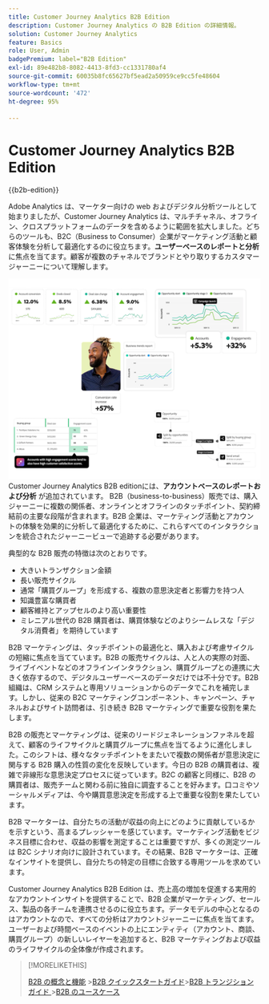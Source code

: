 ```yaml
---
title: Customer Journey Analytics B2B Edition
description: Customer Journey Analytics の B2B Edition の詳細情報。
solution: Customer Journey Analytics
feature: Basics
role: User, Admin
badgePremium: label="B2B Edition"
exl-id: 89e482b8-8082-4413-8fd3-cc1331780af4
source-git-commit: 60035b8fc65627bf5ead2a50959ce9cc5fe48604
workflow-type: tm+mt
source-wordcount: '472'
ht-degree: 95%

---
```



# Customer Journey Analytics B2B Edition

{{b2b-edition}}

Adobe Analytics は、マーケター向けの web およびデジタル分析ツールとして始まりましたが、Customer Journey Analytics は、マルチチャネル、オフライン、クロスプラットフォームのデータを含めるように範囲を拡大しました。どちらのツールも、B2C（Business to Consumer）企業がマーケティング活動と顧客体験を分析して最適化するのに役立ちます。**ユーザーベースのレポートと分析**&#x200B;に焦点を当てます。顧客が複数のチャネルでブランドとやり取りするカスタマージャーニーについて理解します。

![B2B ヒーロー画像 ](assets/b2b-image.png)
Customer Journey Analytics B2B editionには、**アカウントベースのレポートおよび分析** が追加されています。 B2B（business-to-business）販売では、購入ジャーニーに複数の関係者、オンラインとオフラインのタッチポイント、契約締結前の主要な段階が含まれます。B2B 企業は、マーケティング活動とアカウントの体験を効果的に分析して最適化するために、これらすべてのインタラクションを統合されたジャーニービューで追跡する必要があります。

典型的な B2B 販売の特徴は次のとおりです。

* 大きいトランザクション金額
* 長い販売サイクル
* 通常「購買グループ」を形成する、複数の意思決定者と影響力を持つ人
* 知識豊富な購買者
* 顧客維持とアップセルのより高い重要性
* ミレニアル世代の B2B 購買者は、購買体験などのよりシームレスな「デジタル消費者」を期待しています

B2B マーケティングは、タッチポイントの最適化と、購入および考慮サイクルの短縮に焦点を当てています。B2B の販売サイクルは、人と人の実際の対面、ライブイベントなどのオフラインインタラクション、購買グループとの連携に大きく依存するので、デジタルユーザーベースのデータだけでは不十分です。B2B 組織は、CRM システムと専用ソリューションからのデータでこれを補完します。しかし、従来の B2C マーケティングコンポーネント、キャンペーン、チャネルおよびサイト訪問者は、引き続き B2B マーケティングで重要な役割を果たします。

B2B の販売とマーケティングは、従来のリードジェネレーションファネルを超えて、顧客のライフサイクルと購買グループに焦点を当てるように進化しました。このシフトは、様々なタッチポイントをまたいで複数の関係者が意思決定に関与する B2B 購入の性質の変化を反映しています。今日の B2B の購買者は、複雑で非線形な意思決定プロセスに従っています。B2C の顧客と同様に、B2B の購買者は、販売チームと関わる前に独自に調査することを好みます。口コミやソーシャルメディアは、今や購買意思決定を形成する上で重要な役割を果たしています。

B2B マーケターは、自分たちの活動が収益の向上にどのように貢献しているかを示すという、高まるプレッシャーを感じています。マーケティング活動をビジネス目標に合わせ、収益の影響を測定することは重要ですが、多くの測定ツールは B2C シナリオ向けに設計されています。その結果、B2B マーケターは、正確なインサイトを提供し、自分たちの特定の目標に合致する専用ツールを求めています。

Customer Journey Analytics B2B Edition は、売上高の増加を促進する実用的なアカウントインサイトを提供することで、B2B 企業がマーケティング、セールス、製品の各チームを連携させるのに役立ちます。データモデルの中心となるのはアカウントなので、すべての分析はアカウントジャーニーに焦点を当てます。ユーザーおよび時間ベースのイベントの上にエンティティ（アカウント、商談、購買グループ）の新しいレイヤーを追加すると、B2B マーケティングおよび収益のライフサイクルの全体像が作成されます。


>[!MORELIKETHIS]
>
>[B2B の概念と機能](cja-b2b-concepts-features.md)
>&#x200B;>[B2B クイックスタートガイド](cja-b2b-quick-start-guide.md)
>&#x200B;>[B2B トランジションガイド ](cja-b2b-transition.md)
>&#x200B;>[B2B のユースケース ](/help/use-cases/b2b/b2b-edition/use-cases-overview.md)
>
